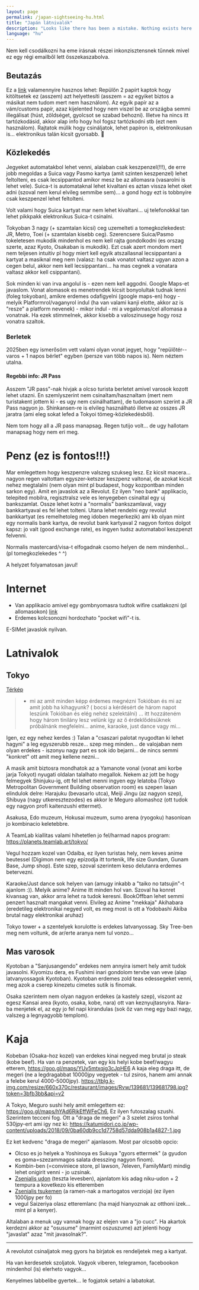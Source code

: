 ```yaml
---
layout: page
permalink: /japan-sightseeing-hu.html
title: "Japán látnivalók"
description: "Looks like there has been a mistake. Nothing exists here."
language: "hu"
---
```


Nem kell csodálkozni ha eme írásnak részei inkonzisztensnek tűnnek mivel ez egy régi emailből lett összekaszabolva.

## Beutazás

Ez a [link](https://vjw-lp.digital.go.jp/en/) valamennyire hasznos lehet:
Repülőn 2 papírt kaptok hogy kitöltsetek ez (asszem) azt helyettesíti (asszem = az egyiket biztos a másikat nem tudom mert nem használom).
Az egyik papír az a vám/customs papír, azaz kijelented hogy nem viszel be az országba semmi illegálisat (húst, zöldséget, gyolcsot se szabad behozni).
Illetve ha nincs itt tartózkodásid, akkor alap info hogy hol fogsz tartózkodni stb (ezt nem használom).
Rajtatok múlik hogy csináljatok, lehet papíron is, elektronikusan is... elektronikus talán kicsit gyorsabb. :shrug:

## Közlekedés

Jegyeket automatakbol lehet venni, alalaban csak keszpenzel(!!!), de erre jobb megoldas a Suica vagy Pasmo kartya (amit szinten keszpenzel) lehet feltolteni, es csak lecsippantod amikor mesz be az allomasra (vasarolni is lehet vele). Suica-t is automataknal lehet kivaltani es aztan vissza lehet oket adni (szoval nem kerul elvileg semmibe sem)... a gond hogy ezt is tobbnyire csak keszpenzel lehet feltolteni.

Volt valami hogy Suica kartyat mar nem lehet kivaltani... uj telefonokkal tan lehet pikkpakk elektronikus Suica-t csinalni.

Tokyoban 3 nagy (+ szamtalan kicsi) ceg uzemelteti a tomegkozlekedest: JR, Metro, Toei (+ szamtalan kisebb ceg). Szerencsere Suica/Pasmo tokeletesen mukodik mindenhol es nem kell rajta gondolkodni (es orszag szerte, azaz Kyoto, Osakaban is mukodik). Ezt csak azert mondom mert nem teljesen intuitiv pl hogy miert kell egyik atszallasnal lecsippantani a kartyat a masiknal meg nem (valasz: ha csak vonatot valtasz ugyan azon a cegen belul, akkor nem kell lecsippantani... ha mas cegnek a vonatara valtasz akkor kell csippantani).

Sok minden ki van irva angolul is - ezen nem kell aggodni. Google Maps-et javaslom. Vonat alomasok es menetrendek kicsit bonyolultak tudnak lenni (foleg tokyoban), amikre erdemes odafigyelni (google maps-en) hogy - melyik Platformrol/vaganyrol indul (ha van valami kanji elotte, akkor az is "resze" a platform nevenek) - mikor indul - mi a vegalomas/cel allomasa a vonatnak.
Ha ezek stimmelnek, akkor kisebb a valoszinusege hogy rosz vonatra szaltok.

### Berletek

2025ben egy ismerősöm vett valami olyan vonat jegyet, hogy "repülőtér--varos + 1 napos bérlet" egyben (persze van több napos is). Nem néztem utalna.

#### Regebbi info: JR Pass

Asszem "JR pass"-nak hivjak a olcso turista berletet amivel varosok kozott lehet utazni. En szemlyszerint nem csinaltam/hasznaltam (mert nem turistakent jottem ki - es ugy nem csinálhattam), de tudomasom szerint a JR Pass nagyon jo. Shinkansen-re is elvileg használható illetve az osszes JR jaratra (ami eleg sokat lefed a Tokyoi tömeg-közlekedésből).

Nem tom hogy all a JR pass manapsag. Regen tutijo volt... de ugy hallotam manapsag hogy nem eri meg.

# Penz (ez is fontos!!!)

Mar emlegettem hogy keszpenzre valszeg szukseg lesz. Ez kicsit macera... nagyon regen valtottam egyszer-ketszer keszpenz valtonal, de azokat kicsit nehez megtalalni (nem olyan mint pl budapest, hogy kozpontban minden sarkon egy). Amit en javaslok az a Revolut. Ez ilyen "neo bank" applikacio, telepited mobilra, regisztralsz vele es lenyegeben csinaltal egy uj bankszamlat. Ossze lehet kotni a "normalis" bankszamlaval, vagy bankkartyaval es fel lehet tolteni. Utana lehet rendelni egy revolut bankkartyat (es remelhetoleg meg idoben megerkezik) ami kb olyan mint egy normalis bank kartya, de revolut bank kartyaval 2 nagyon fontos dolgot kapsz: jo valt (good exchange rate), es ingyen tudsz automatabol keszpenzt felvenni.

Normalis mastercard/visa-t elfogadnak csomo helyen de nem mindenhol... (pl tomegkozlekedes ^ ^)

A helyzet folyamatosan javul!

# Internet

- Van applikacio amivel egy gombnyomasra tudtok wifire csatlakozni (pl allomasokon) [link](https://play.google.com/store/apps/details?id=com.nttbp.jw2&hl=en&gl=US)
- Erdemes kolcsonozni hordozhato "pocket wifi"-t is.

E-SIMet javaslok nyilvan.

# Latnivalok

## Tokyo

[Térkép](https://www.google.com/maps/d/edit?mid=1N_FWZmjtQw28P4pv7oBwrg78fbKmHkNg&usp=sharing)

> - mi az amit minden képp érdemes megnézni Tokióban és mi az amit jobb ha kihagyunk? ( bocsi a kérdésért de három napot leszünk Tokióban és elég nehéz szelektálni) … itt hozzáteném hogy három tinilány lesz velünk így az ő érdeklődésüknek próbálnánk megfelelni… anime, karaoke, just dance vagy mi…

Igen, ez egy nehez kerdes :) Talan a "csaszari palotat nyugodtan ki lehet hagyni" a leg egyszerubb resze... szep meg minden... de valojaban nem olyan erdekes - iszonyu nagy part es sok ido bejarni... de nincs semmi "konkret" ott amit meg kellene nezni...

A masik amit biztosra mondhatok az a Yamanote vonal (vonat ami korbe jarja Tokyot) nyugati oldalan talalhato megallok. Nekem az jott be hogy felmegyek Shinjuku-ig, ott fel lehet menni ingyen egy lelatoba (Tokyo Metropolitan Government Building observation room) es szepen lasan elindulok delre: Harajuku (bevasarlo utca), Meiji Jingu (az nagyon szep), Shibuya (nagy utkeresztezodes) es akkor le Meguro allomashoz (ott tudok egy nagyon profi kaitenzushi ettermet).

Asakusa, Edo muzeum, Hokusai muzeum, sumo arena (ryogoku) hasonloan jo kombinacio keletebbre.

A TeamLab kiallitas valami hihetetlen jo fel/harmad napos program: https://planets.teamlab.art/tokyo/

Vegul hozzam kozel van Odaiba, ez ilyen turistas hely, nem keves anime beutessel (Digimon nem egy epizodja itt tortenik, life size Gundam, Gunam Base, Jump shop). Este szep, szoval szerintem keso delutanra erdemes betervezni.

Karaoke/Just dance sok helyen van (amugy inkabb a "taiko no tatsujin"-t ajanlom :)). Melyik anime? Anime itt minden hol van. Szoval ha konret kivansag van, akkor arra lehet ra tudok keresni. BookOffban lehet semmi penzert hasznalt mangakat venni. Elvileg az Anime "mekkaja" Akihabara (eredetileg elektronikai negyed volt, es meg most is ott a Yodobashi Akiba brutal nagy elektronikai aruhaz)

Tokyo tower + a szentelyek korulotte is erdekes latvanyossag. Sky Tree-ben meg nem voltunk, de ar/erte aranya nem tul vonzo...

## Mas varosok

Kyotoban a "Sanjusangendo" erdekes nem annyira ismert hely amit tudok javasolni. Kiyomizu dera, es Fushimi inari gondolom tervbe van veve (alap latvanyossagok Kyotoban). Kyotoban erdemes zold teas edessegeket venni, meg azok a cserep kinezetu cimetes sutik is finomak.

Osaka szerintem nem olyan nagyon erdekes (a kastely szep), viszont az egesz Kansai area (kyoto, osaka, kobe, nara) ott van keznyujtasnyira. Nara-ba menjetek el, az egy jo fel napi kirandulas (sok őz van meg egy bazi nagy, valszeg a legnyagyobb templom).

# Kaja

Kobeban (Osaka-hoz kozel) van erdekes kinai negyed meg brutal jo steak (kobe beef). Ha van ra penzetek, van egy kis helyi kobe beef/wagyu etterem, https://goo.gl/maps/YUv5mtxqjg3cJpHE6 A kaja eleg draga itt, de megeri (ne a legdragabbat 10000jpy vegyetek - tul zsiros, hanem ami annak a felebe kerul 4000-5000jpy). https://tblg.k-img.com/resize/660x370c/restaurant/images/Rvw/139681/139681798.jpg?token=3bfb3bb&api=v2

A Tokyo, Meguro sushi hely amit emlegettem ez: https://goo.gl/maps/hYAd6RjkEffWFeCh6, Ez ilyen futoszalag szushi. Szerintem tecceni fog. Ott a "draga de megeri" a 3 szelet zsiros tonhal 530jpy-ert ami igy nez ki: https://katumidori.co.jp/wp-content/uploads/2018/09/0ba60db9cc1d7758d57dda908b1a4827-1.jpg

Ez ket kedvenc "draga de megeri" ajanlasom. Most par olcsobb opcio:

- Olcso es jo helyek a Yoshinoya es Sukuya "gyors ettermek" (a gyudon es goma=szezammagos salata dresszing nagyon finom).
- Kombin-ben (=conviniece store, pl lawson, 7eleven, FamilyMart) mindig lehet onigirit venni - jo uzsinak.
- [Zsenialis udon](https://goo.gl/maps/pLfz6Nt1tbhTA5ZW8) (teszta levesben), ajanlatom kis adag niku-udon + 2 tempura a kovetkezo kis etteremben
- [Zsenialis tsukemen](https://goo.gl/maps/oEtqbSybsnUmCGyM6) (a ramen-nak a martogatos verzioja) (ez ilyen 1000jpy per fo)
- vegul Saizeriya olasz etteremlanc (ha majd hianyoznak az otthoni izek... mint pl a kenyer).

Altalaban a menuk ugy vannak hogy az elejen van a "jo cucc". Ha akartok kerdezni akkor az "osusume" (marmint oszuszume) azt jelenti hogy "javaslat" azaz "mit javasolnak?".

---

A revolutot csinaljatok meg gyors ha birjatok es rendeljetek meg a kartyat.

Ha van kerdesetek szoljatok. Vagyok viberen, telegramon, facebookon mindenhol (is) elerheto vagyok...

Kenyelmes labbelibe gyertek... le fogjatok setalni a labatokat.

<!-- Local Variables: -->
<!-- ispell-local-dictionary: "hu" -->
<!-- End: -->
